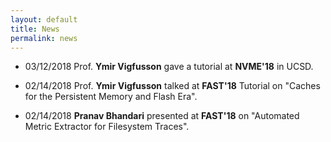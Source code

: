 ```yaml
---
layout: default
title: News
permalink: news
---
```


-   03/12/2018 Prof. **Ymir Vigfusson** gave a tutorial at **NVME'18** in UCSD.

-   02/14/2018 Prof. **Ymir Vigfusson** talked at **FAST'18** Tutorial on
    "Caches for the Persistent Memory and Flash Era".

-   02/14/2018 **Pranav Bhandari** presented at **FAST'18** on "Automated Metric
    Extractor for Filesystem Traces".
